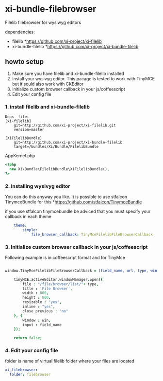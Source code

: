 xi-bundle-filebrowser
=====================

Filelib filebrowser for wysiwyg editors

dependencies:
 - filelib *https://github.com/xi-project/xi-filelib 
 - xi-bundle-filelib *https://github.com/xi-project/xi-bundle-filelib
 
## howto setup
1. Make sure you have filelib and xi-bundle-filelib installed
2. Install your wysivyg editor. This pacage is tested to work with TinyMCE but it sould also work with CKEditor
3. Initialize custom browser callback in your js/coffeescript 
4. Edit your config file

### 1. install filelib and xi-bundle-filelib
```
Deps -file:
[xi-filelib]
    git=http://github.com/xi-project/xi-filelib.git
    version=master

[XiFilelibBundle]
    git=http://github.com/xi-project/xi-bundle-filelib    
    target=/bundles/Xi/Bundle/FilelibBundle
```

AppKernel.php
```php
<?php 
  new Xi\Bundle\FilelibBundle\XiFilelibBundle(),
?>
```

### 2. Installing wysivyg editor
You can do this anyway you like. It is possible to use stfalcon TinymceBundle for this *https://github.com/stfalcon/TinymceBundle

if you use stfalcon tinymcebundle be adviced that you must specify your callback in each theme
```yml
    theme:
        simple:
            file_browser_callback: TinyMceFilelibFileBrowserCallback
```

### 3. Initialize custom browser callback in your js/coffeescript 

Following example is in coffeescript format and for TinyMce
```coffeescript

window.TinyMceFilelibFileBrowserCallback = (field_name, url, type, win) ->

    tinyMCE.activeEditor.windowManager.open({
        file : "/file/browser/list/"+ type,
        title : 'File Browser',
        width : 800,  
        height : 800,
        resizable : "yes",
        inline : "yes",  
        close_previous : "no"
    }, {
        window : win,
        input : field_name
    });

    return false;

```
### 4. Edit your config file

folder is name of virtual filelib folder where your files are located
```yml
xi_filebrowser:
  folder: filebrowser
```
